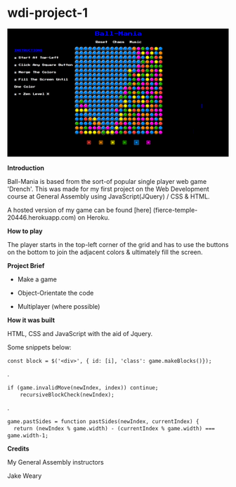 # wdi-project-1
![](./images/ballMania.png)

**Introduction**

Ball-Mania is based from the sort-of popular single player web game 'Drench'. This was made for my first project on the Web Development course at General Assembly using JavaScript(JQuery) / CSS & HTML. 

A hosted version of my game can be found [here] (fierce-temple-20446.herokuapp.com) on Heroku.


**How to play**

The player starts in the top-left corner of the grid and has to use the buttons on the bottom to join the adjacent colors & ultimately fill the screen. 

**Project Brief**

* Make a game

* Object-Orientate the code

* Multiplayer (where possible)

**How it was built**

HTML, CSS and JavaScript with the aid of Jquery. 

Some snippets below:


    const block = $('<div>', { id: [i], 'class': game.makeBlocks()});
 .
         
    if (game.invalidMove(newIndex, index)) continue;
        recursiveBlockCheck(newIndex);
      
         
.
      
    game.pastSides = function pastSides(newIndex, currentIndex) {
      return (newIndex % game.width) - (currentIndex % game.width) === game.width-1;

      


**Credits**

My General Assembly instructors

Jake Weary
